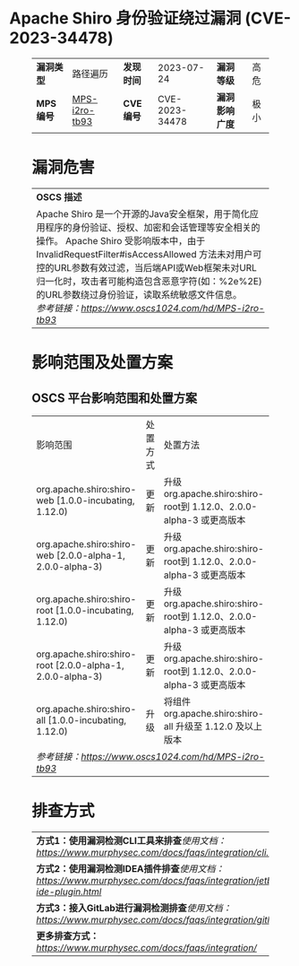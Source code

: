 # Apache Shiro 身份验证绕过漏洞 (CVE-2023-34478)
<figure class="wp-block-table">
    <table>
        <tbody>
        <tr>
            <td><strong>漏洞类型</strong></td>
            <td>路径遍历</td>
            <td><strong>发现时间</strong></td>
            <td>2023-07-24</td>
            <td><strong>漏洞等级</strong></td>
            <td>高危</td>
        </tr>
        <tr>
            <td><strong>MPS编号</strong></td>
            <td><a href="https://www.oscs1024.com/hd/MPS-i2ro-tb93">MPS-i2ro-tb93</a></td>
            <td><strong>CVE编号</strong></td>
            <td>CVE-2023-34478</td>
            <td><strong>漏洞影响广度</strong></td>
            <td>极小</td>
        </tr>
        </tbody>
    </table>
</figure>


<figure class="wp-block-table">
    <h1 class="wp-block-heading">漏洞危害</h1>
    <table>
        <tbody>
        <tr>
            <td><strong>OSCS 描述</strong></td>
        </tr>
        <tr>
            <td>Apache Shiro 是一个开源的Java安全框架，用于简化应用程序的身份验证、授权、加密和会话管理等安全相关的操作。
Apache Shiro 受影响版本中，由于 InvalidRequestFilter#isAccessAllowed 方法未对用户可控的URL参数有效过滤，当后端API或Web框架未对URL归一化时，攻击者可能构造包含恶意字符(如：%2e%2E)的URL参数绕过身份验证，读取系统敏感文件信息。<br><em>参考链接：<a
                    href="https://www.oscs1024.com/hd/MPS-i2ro-tb93">https://www.oscs1024.com/hd/MPS-i2ro-tb93</a></em>
            </td>
        </tr>
        </tbody>
    </table>
</figure>


<figure class="wp-block-table alignleft">
    <h1 class="wp-block-heading">影响范围及处置方案</h1>
    <h2 class="wp-block-heading"><strong>OSCS</strong> <strong>平台影响范围和处置方案</strong></h2>
    <table>
        <tbody>
        <tr>
            <td>影响范围</td>
            <td>处置方式</td>
            <td>处置方法</td>
        </tr>
        <tr><td rowspan="1">org.apache.shiro:shiro-web [1.0.0-incubating, 1.12.0)</td><td>更新</td><td>升级org.apache.shiro:shiro-root到 1.12.0、2.0.0-alpha-3 或更高版本</td></tr><tr><td rowspan="1">org.apache.shiro:shiro-web [2.0.0-alpha-1, 2.0.0-alpha-3)</td><td>更新</td><td>升级org.apache.shiro:shiro-root到 1.12.0、2.0.0-alpha-3 或更高版本</td></tr><tr><td rowspan="1">org.apache.shiro:shiro-root [1.0.0-incubating, 1.12.0)</td><td>更新</td><td>升级org.apache.shiro:shiro-root到 1.12.0、2.0.0-alpha-3 或更高版本</td></tr><tr><td rowspan="1">org.apache.shiro:shiro-root [2.0.0-alpha-1, 2.0.0-alpha-3)</td><td>更新</td><td>升级org.apache.shiro:shiro-root到 1.12.0、2.0.0-alpha-3 或更高版本</td></tr><tr><td rowspan="1">org.apache.shiro:shiro-all [1.0.0-incubating, 1.12.0)</td><td>升级</td><td>将组件 org.apache.shiro:shiro-all 升级至 1.12.0 及以上版本</td></tr>
        <tr>
            <td colspan="3"><em>参考链接：</em><em><a
                    href="https://www.oscs1024.com/hd/MPS-i2ro-tb93">https://www.oscs1024.com/hd/MPS-i2ro-tb93</a></em></td>
        </tr>
        </tbody>
    </table>
</figure>


<figure class="wp-block-table">
    <h1 class="wp-block-heading">排查方式</h1>
    <table>
        <tbody>
        <tr>
            <td><strong>方式1：使用漏洞检测CLI工具来排查</strong><em>使用文档：<a
                    href="https://www.murphysec.com/docs/faqs/integration/cli.html">https://www.murphysec.com/docs/faqs/integration/cli.html</a></em>
            </td>
        </tr>
        <tr>
            <td><strong>方式2：使用漏洞检测IDEA插件排查</strong><em>使用文档：<a
                    href="https://www.murphysec.com/docs/faqs/integration/jetbrains-ide-plugin.html">https://www.murphysec.com/docs/faqs/integration/jetbrains-ide-plugin.html</a></em>
            </td>
        </tr>
        <tr>
            <td><strong>方式3：接入GitLab进行漏洞检测排查</strong><em>使用文档：<a
                    href="https://www.murphysec.com/docs/faqs/integration/gitlab.html">https://www.murphysec.com/docs/faqs/integration/gitlab.html</a></em>
            </td>
        </tr>
        <tr>
            <td><strong>更多排查方式：</strong><em><a
                    href="https://www.murphysec.com/docs/faqs/integration/">https://www.murphysec.com/docs/faqs/integration/</a></em>
            </td>
        </tr>
        </tbody>
    </table>
</figure>